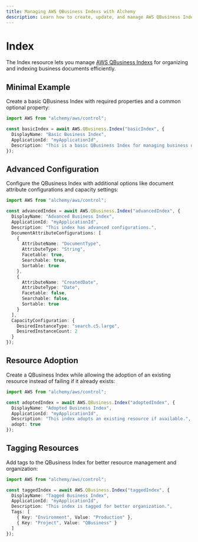 ```yaml
---
title: Managing AWS QBusiness Indexs with Alchemy
description: Learn how to create, update, and manage AWS QBusiness Indexs using Alchemy Cloud Control.
---
```


# Index

The Index resource lets you manage [AWS QBusiness Indexs](https://docs.aws.amazon.com/qbusiness/latest/userguide/) for organizing and indexing business documents efficiently.

## Minimal Example

Create a basic QBusiness Index with required properties and a common optional property:

```ts
import AWS from "alchemy/aws/control";

const basicIndex = await AWS.QBusiness.Index("basicIndex", {
  DisplayName: "Basic Business Index",
  ApplicationId: "myApplicationId",
  Description: "This is a basic QBusiness Index for managing business documents."
});
```

## Advanced Configuration

Configure the QBusiness Index with additional options like document attribute configurations and capacity settings:

```ts
import AWS from "alchemy/aws/control";

const advancedIndex = await AWS.QBusiness.Index("advancedIndex", {
  DisplayName: "Advanced Business Index",
  ApplicationId: "myApplicationId",
  Description: "This index has advanced configurations.",
  DocumentAttributeConfigurations: [
    {
      AttributeName: "DocumentType",
      AttributeType: "String",
      Facetable: true,
      Searchable: true,
      Sortable: true
    },
    {
      AttributeName: "CreatedDate",
      AttributeType: "Date",
      Facetable: false,
      Searchable: false,
      Sortable: true
    }
  ],
  CapacityConfiguration: {
    DesiredInstanceType: "search.c5.large",
    DesiredInstanceCount: 2
  }
});
```

## Resource Adoption

Create a QBusiness Index while allowing the adoption of an existing resource instead of failing if it already exists:

```ts
import AWS from "alchemy/aws/control";

const adoptedIndex = await AWS.QBusiness.Index("adoptedIndex", {
  DisplayName: "Adopted Business Index",
  ApplicationId: "myApplicationId",
  Description: "This index adopts an existing resource if available.",
  adopt: true
});
```

## Tagging Resources

Add tags to the QBusiness Index for better resource management and organization:

```ts
import AWS from "alchemy/aws/control";

const taggedIndex = await AWS.QBusiness.Index("taggedIndex", {
  DisplayName: "Tagged Business Index",
  ApplicationId: "myApplicationId",
  Description: "This index is tagged for better organization.",
  Tags: [
    { Key: "Environment", Value: "Production" },
    { Key: "Project", Value: "QBusiness" }
  ]
});
```